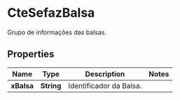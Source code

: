 

# CteSefazBalsa

Grupo de informações das balsas.

## Properties

| Name | Type | Description | Notes |
|------------ | ------------- | ------------- | -------------|
|**xBalsa** | **String** | Identificador da Balsa. |  |



